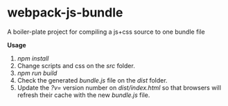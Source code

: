 # webpack-js-bundle
A boiler-plate project for compiling a js+css source to one bundle file

**Usage**
1) *npm install*
2) Change scripts and css on the *src* folder.
3) *npm run build*
4) Check the generated *bundle.js* file on the *dist* folder.
5) Update the *?v=* version number on *dist/index.html* so that browsers will refresh their cache with the new *bundle.js* file.
